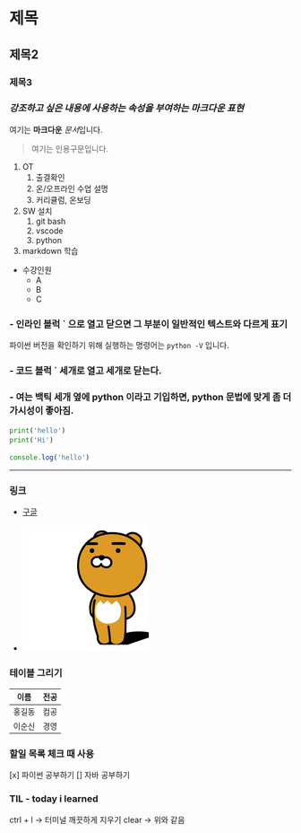 # 제목
## 제목2
### 제목3


### *강조하고 싶은 내용에 사용하는 속성을 부여하는 마크다운 표현*

여기는 **마크다운** *문서*입니다.

> 여기는 인용구문입니다.


1. OT
    1. 출결확인
    2. 온/오프라인 수업 설명
    3. 커리큘럼, 온보딩
2. SW 설치 
    1. git bash
    2. vscode
    3. python 
3. markdown 학습


- 수강인원
    - A
    - B
    - C

### - 인라인 블럭 ` 으로 열고 닫으면 그 부분이 일반적인 텍스트와 다르게 표기
파이썬 버전을 확인하기 위해 실행하는 명령어는 `python -V` 입니다.

### - 코드 블럭 ` 세개로 열고 세개로 닫는다.
### - **여는 백틱 세개 옆에 python 이라고 기입하면, python 문법에 맞게 좀 더 가시성이 좋아짐.**
```python
print('hello')
print('Hi')
```

```javascript
console.log('hello')
```

---

### 링크

- [구글](https://www.google.com)

- ![라이언](./assets/lion.png)


### 테이블 그리기
| 이름 | 전공 |
| --- | --- |
| 홍길동 | 컴공 |
| 이순신 | 경영 |


### 할일 목록 체크 때 사용

[x] 파이썬 공부하기
[] 자바 공부하기

### TIL - today i learned
ctrl + l -> 터미널 깨끗하게 지우기
clear -> 위와 같음










